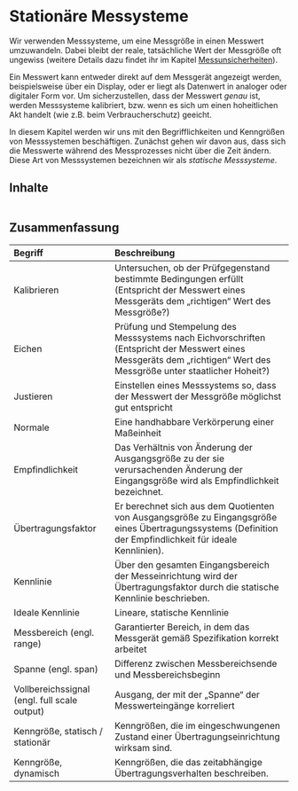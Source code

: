 # Stationäre Messysteme

Wir verwenden Messsysteme, um eine Messgröße in einen Messwert umzuwandeln. Dabei bleibt der reale, tatsächliche Wert der Messgröße oft ungewiss (weitere Details dazu findet ihr im Kapitel  [Messunsicherheiten](1_Messunsicherheiten.ipynb)).

Ein Messwert kann entweder direkt auf dem Messgerät angezeigt werden, beispielsweise über ein Display, oder er liegt als Datenwert in analoger oder digitaler Form vor. Um sicherzustellen, dass der Messwert *genau* ist, werden Messsysteme kalibriert, bzw. wenn es sich um einen hoheitlichen Akt handelt (wie z.B. beim Verbraucherschutz) geeicht.  

In diesem Kapitel werden wir uns mit den Begrifflichkeiten und Kenngrößen von Messsystemen beschäftigen. Zunächst gehen wir davon aus, dass sich die Messwerte während des Messprozesses nicht über die Zeit ändern. Diese Art von Messsystemen bezeichnen wir als *statische Messsysteme*.

## Inhalte
```{tableofcontents}
```

## Zusammenfassung

| Begriff | Beschreibung |
|:--------------------|:----------------------------------------|
|Kalibrieren|Untersuchen, ob der Prüfgegenstand bestimmte Bedingungen erfüllt (Entspricht der Messwert eines Messgeräts dem „richtigen“ Wert des Messgröße?)|
|Eichen|Prüfung und Stempelung des Messsystems nach Eichvorschriften (Entspricht der Messwert eines Messgeräts dem „richtigen“ Wert des Messgröße unter staatlicher Hoheit?)|
|Justieren|Einstellen eines Messsystems so, dass der Messwert der Messgröße möglichst gut entspricht|
|Normale|Eine handhabbare Verkörperung einer Maßeinheit|
|Empfindlichkeit | Das Verhältnis von Änderung der Ausgangsgröße zu der sie verursachenden Änderung der Eingangsgröße wird als Empfindlichkeit bezeichnet.|
| Übertragungsfaktor | Er berechnet sich aus dem Quotienten von Ausgangsgröße zu Eingangsgröße eines Übertragungssystems (Definition der Empfindlichkeit für ideale Kennlinien). |
| Kennlinie | Über den gesamten Eingangsbereich der Messeinrichtung wird der Übertragungsfaktor durch die statische Kennlinie beschrieben.|
| Ideale Kennlinie | Lineare, statische Kennlinie |
| Messbereich (engl. range) | Garantierter Bereich, in dem das Messgerät gemäß Spezifikation korrekt arbeitet |
| Spanne (engl. span) | Differenz zwischen Messbereichsende und Messbereichsbeginn |
| Vollbereichssignal (engl. full scale output) | Ausgang, der mit der „Spanne“ der Messwerteingänge korreliert |
| Kenngröße, statisch / stationär | Kenngrößen, die im eingeschwungenen Zustand einer Übertragungseinrichtung wirksam sind. |
| Kenngröße, dynamisch | Kenngrößen, die das zeitabhängige Übertragungsverhalten beschreiben.|